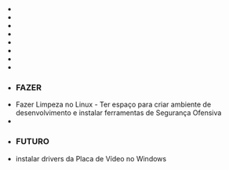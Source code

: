-
-
-
-
-
-
-
-
- ### **FAZER**
- Fazer Limpeza no Linux - Ter espaço para criar ambiente de desenvolvimento e instalar ferramentas de Segurança Ofensiva
-
- ### **FUTURO**
- instalar drivers da Placa de Vídeo no Windows